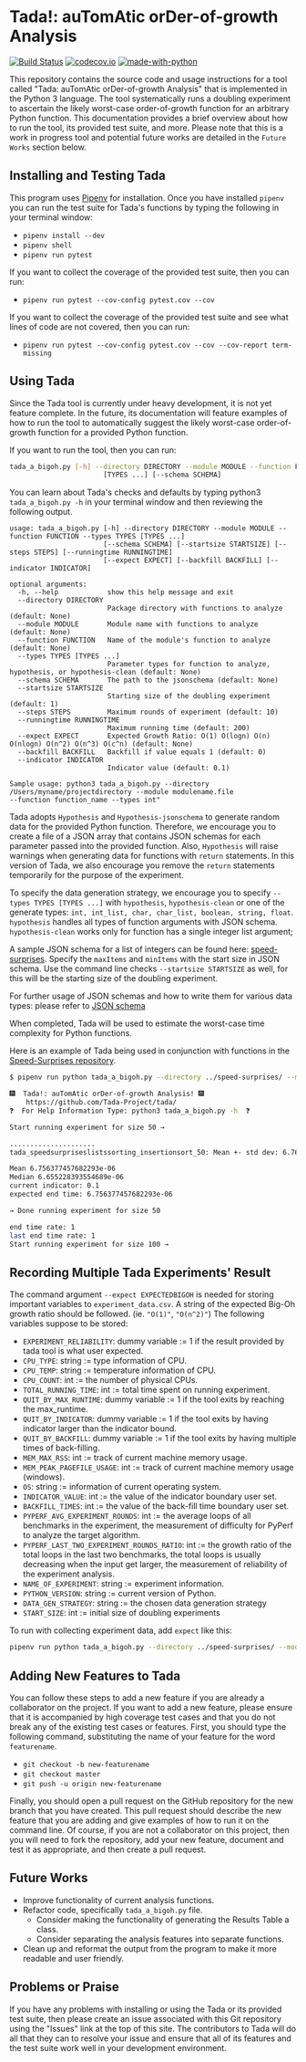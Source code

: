 # Tada!: auTomAtic orDer-of-growth Analysis

[![Build Status](https://api.travis-ci.org/Tada-Project/tada.svg?branch=master)](https://travis-ci.org/Tada-Project/tada) [![codecov.io](http://codecov.io/github/Tada-Project/tada/coverage.svg?branch=master)](http://codecov.io/github/Tada-Project/tada?branch=master) [![made-with-python](https://img.shields.io/badge/Made%20with-Python-orange.svg)](https://www.python.org/)

This repository contains the source code and usage instructions for a tool
called "Tada: auTomAtic orDer-of-growth Analysis" that is implemented in the
Python 3 language. The tool systematically runs a doubling experiment to
ascertain the likely worst-case order-of-growth function for an arbitrary Python
function. This documentation provides a brief overview about how to run the
tool, its provided test suite, and more. Please note that this is a work in
progress tool and potential future works are detailed in the `Future Works`
section below.

## Installing and Testing Tada

This program uses [Pipenv](https://github.com/pypa/pipenv) for installation.
Once you have installed `pipenv` you can run the test suite for Tada's functions
by typing the following in your terminal window:

- `pipenv install --dev`
- `pipenv shell`
- `pipenv run pytest`

If you want to collect the coverage of the provided test suite, then you can
run:

- `pipenv run pytest --cov-config pytest.cov --cov`

If you want to collect the coverage of the provided test suite and see what
lines of code are not covered, then you can run:

- `pipenv run pytest --cov-config pytest.cov --cov --cov-report term-missing`

## Using Tada

Since the Tada tool is currently under heavy development, it is not yet feature
complete. In the future, its documentation will feature examples of how to run
the tool to automatically suggest the likely worst-case order-of-growth function
for a provided Python function.

If you want to run the tool, then you can run:

```bash
tada_a_bigoh.py [-h] --directory DIRECTORY --module MODULE --function FUNCTION --types TYPES
                       [TYPES ...] [--schema SCHEMA]
```

You can learn about Tada's checks and defaults by typing python3
`tada_a_bigoh.py -h` in your terminal window and then reviewing the following
output.

```
usage: tada_a_bigoh.py [-h] --directory DIRECTORY --module MODULE --function FUNCTION --types TYPES [TYPES ...]
                       [--schema SCHEMA] [--startsize STARTSIZE] [--steps STEPS] [--runningtime RUNNINGTIME]
                       [--expect EXPECT] [--backfill BACKFILL] [--indicator INDICATOR]

optional arguments:
  -h, --help            show this help message and exit
  --directory DIRECTORY
                        Package directory with functions to analyze (default: None)
  --module MODULE       Module name with functions to analyze (default: None)
  --function FUNCTION   Name of the module's function to analyze (default: None)
  --types TYPES [TYPES ...]
                        Parameter types for function to analyze, hypothesis, or hypothesis-clean (default: None)
  --schema SCHEMA       The path to the jsonschema (default: None)
  --startsize STARTSIZE
                        Starting size of the doubling experiment (default: 1)
  --steps STEPS         Maximum rounds of experiment (default: 10)
  --runningtime RUNNINGTIME
                        Maximum running time (default: 200)
  --expect EXPECT       Expected Growth Ratio: O(1) O(logn) O(n) O(nlogn) O(n^2) O(n^3) O(c^n) (default: None)
  --backfill BACKFILL   Backfill if value equals 1 (default: 0)
  --indicator INDICATOR
                        Indicator value (default: 0.1)

Sample usage: python3 tada_a_bigoh.py --directory /Users/myname/projectdirectory --module modulename.file
--function function_name --types int"
```

Tada adopts `Hypothesis` and `Hypothesis-jsonschema` to generate random data for the
provided Python function. Therefore, we encourage you to create a file of
a JSON array that contains JSON schemas for each parameter passed into the provided
function. Also, `Hypothesis` will raise warnings when generating data for functions
with `return` statements. In this version of Tada, we also encourage you remove the
`return` statements temporarily for the purpose of the experiment.

To specify the data generation strategy, we encourage you to specify `--types TYPES [TYPES ...]`
with `hypothesis`, `hypothesis-clean` or one of the generate types:
`int, int_list, char, char_list, boolean, string, float`. `hypothesis` handles all
types of function arguments with JSON schema. `hypothesis-clean` works only for
function has a single integer list argument;

A sample JSON schema for a list of integers can be found here:
[speed-surprises](https://github.com/Tada-Project/speed-surprises/blob/master/schema.json).
Specify the `maxItems` and `minItems` with the start size in JSON schema.
Use the command line checks `--startsize STARTSIZE` as well, for this will be the
starting size of the doubling experiment.

For further usage of JSON schemas and how to write them for various data types:
please refer to [JSON schema](https://json-schema.org/understanding-json-schema/reference/type.html)

When completed, Tada will be used to estimate the worst-case time complexity for
Python functions.

Here is an example of Tada being used in conjunction with functions in the
[Speed-Surprises repository](https://github.com/gkapfham/speed-surprises).

```bash
$ pipenv run python tada_a_bigoh.py --directory ../speed-surprises/ --module speedsurprises.lists.sorting --function insertion_sort --types hypothesis --schema ../speed-surprises/schema.json --startsize 50 --expect "O(n)"

🎆  Tada!: auTomAtic orDer-of-growth Analysis! 🎆
    https://github.com/Tada-Project/tada/
❓  For Help Information Type: python3 tada_a_bigoh.py -h  ❓

Start running experiment for size 50 →

.....................
tada_speedsurpriseslistssorting_insertionsort_50: Mean +- std dev: 6.76 us +- 0.38 us

Mean 6.756377457682293e-06
Median 6.655228393554689e-06
current indicator: 0.1
expected end time: 6.756377457682293e-06

→ Done running experiment for size 50

end time rate: 1
last end time rate: 1
Start running experiment for size 100 →
```

## Recording Multiple Tada Experiments' Result

The command argument `--expect EXPECTEDBIGOH` is needed for storing important
variables to `experiment_data.csv`. A string of the expected Big-Oh growth ratio should
be followed. (ie. `"O(1)"`, `"O(n^2)"`) The following variables suppose to be stored:

- `EXPERIMENT_RELIABILITY`:  dummy variable := 1 if the result provided by tada tool is
  what user expected.
- `CPU_TYPE`: string := type information of CPU.
- `CPU_TEMP`: string := temperature information of CPU.
- `CPU_COUNT`: int := the number of physical CPUs.
- `TOTAL_RUNNING_TIME`: int := total time spent on running experiment.
- `QUIT_BY_MAX_RUNTIME`: dummy variable := 1 if the tool exits by reaching the
  max_runtime.
- `QUIT_BY_INDICATOR`: dummy variable := 1 if the tool exits by having indicator larger
  than the indicator bound.
- `QUIT_BY_BACKFILL`: dummy variable := 1 if the tool exits by having multiple times of
  back-filling.
- `MEM_MAX_RSS`: int := track of current machine memory usage.
- `MEM_PEAK_PAGEFILE_USAGE`: int := track of current machine memory usage (windows).
- `OS`: string := information of current operating system.
- `INDICATOR_VALUE`: int := the value of the indicator boundary user set.
- `BACKFILL_TIMES`: int := the value of the back-fill time boundary user set.
- `PYPERF_AVG_EXPERIMENT_ROUNDS`: int := the average loops of all benchmarks in the
  experiment, the measurement of difficulty for PyPerf to analyze the target algorithm.
- `PYPERF_LAST_TWO_EXPERIMENT_ROUNDS_RATIO`: int := the growth ratio of the total loops
  in the last two benchmarks, the total loops is usually decreasing when the input get
  larger, the measurement of reliability of the experiment analysis.
- `NAME_OF_EXPERIMENT`: string := experiment information.
- `PYTHON_VERSION`: string := current version of Python.
- `DATA_GEN_STRATEGY`: string := the chosen data generation strategy
- `START_SIZE`: int := initial size of doubling experiments

To run with collecting experiment data, add `expect` like this:

```bash
pipenv run python tada_a_bigoh.py --directory ../speed-surprises/ --module speedsurprises.lists.sorting --function insertion_sort --types hypothesis-clean --schema ../speed-surprises/schema.json --startsize 50 --expect "O(n)"
```

## Adding New Features to Tada

You can follow these steps to add a new feature if you are already a
collaborator on the project. If you want to add a new feature, please ensure
that it is accompanied by high coverage test cases and that you do not break any
of the existing test cases or features. First, you should type the following
command, substituting the name of your feature for the word `featurename`.

- `git checkout -b new-featurename`
- `git checkout master`
- `git push -u origin new-featurename`

Finally, you should open a pull request on the GitHub repository for the new
branch that you have created. This pull request should describe the new feature
that you are adding and give examples of how to run it on the command line. Of
course, if you are not a collaborator on this project, then you will need to
fork the repository, add your new feature, document and test it as appropriate,
and then create a pull request.

## Future Works

- Improve functionality of current analysis functions.
- Refactor code, specifically `tada_a_bigoh.py` file.
  - Consider making the functionality of generating the Results Table a class.
  - Consider separating the analysis features into separate functions.
- Clean up and reformat the output from the program to make it more readable
  and user friendly.

## Problems or Praise

If you have any problems with installing or using the Tada or its provided test
suite, then please create an issue associated with this Git repository using the
"Issues" link at the top of this site. The contributors to Tada will do all that
they can to resolve your issue and ensure that all of its features and the test
suite work well in your development environment.
